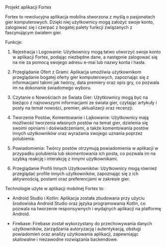Projekt aplikacji Fortex

Fortex to rewolucyjna aplikacja mobilna stworzona z myślą o pasjonatach gier komputerowych. Dzięki niej użytkownicy mogą założyć swoje konto, zalogować się i czerpać z bogatej palety funkcji związanych z fascynującym światem gier.

Funkcje:

1. Rejestracja i Logowanie: Użytkownicy mogą łatwo utworzyć swoje konto w aplikacji Fortex, podając niezbędne dane, a następnie zalogować się na nie za pomocą swojego adresu e-mai lub nazwy konta i hasła.

2. Przeglądanie Ofert z Grami: Aplikacja umożliwia użytkownikom przeglądanie bogatej oferty gier komputerowych, zapoznając się z informacjami takimi jak twórcy, data premiery oraz opis gry, co pozwala im na dokonanie świadomego wyboru.

3. Czytanie o Nowościach ze Świata Gier: Użytkownicy mogą być na bieżąco z najnowszymi informacjami ze świata gier, czytając artykuły i posty na temat nowości, premier, aktualizacji oraz recenzji.

4. Tworzenie Postów, Komentowanie i Lajkowanie: Użytkownicy mają możliwość tworzenia własnych postów na temat gier, dzielenia się swoimi opiniami i doświadczeniami, a także komentowania postów innych użytkowników oraz wyrażania swojego uznania poprzez polubienia.

5. Powiadomienia: Twórcy postów otrzymują powiadomienia w aplikacji w przypadku polubienia lub skomentowania ich posta, co pozwala im na szybką reakcję i interakcję z innymi użytkownikami.

6. Przeglądanie Profili Innych Użytkowników: Użytkownicy mogą również przeglądać profile innych użytkowników, zapoznając się z ich aktywnością, postami oraz preferencjami w zakresie gier.

Technologie użyte w aplikacji mobilnej Fortex to:

- Android Studio i Kotlin: Aplikacja została zbudowana przy użyciu środowiska Android Studio oraz języka programowania Kotlin, co pozwala na tworzenie responsywnych i wydajnych aplikacji na platformę Android.

- Firebase: Firebase został wykorzystany do przechowywania danych użytkowników, zarządzania autoryzacją i autentykacją, obsługi powiadomień oraz analizy użytkowania aplikacji, zapewniając skalowalne i niezawodne rozwiązania backendowe.
